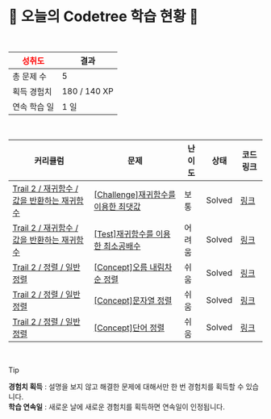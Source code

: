 # 🌲 오늘의 Codetree 학습 현황 🌲

<br />

| <span style="color:red;display:block;text-align:center;"> **성취도**</span> | 결과 |
|---|---|
| 총 문제 수 | 5 |
| 획득 경험치 | 180 / 140 XP |
| 연속 학습 일 | 1 일 |

<br />

|커리큘럼|문제|난이도|상태|코드 링크|
|---|---|---|---|---|
|[Trail 2 / 재귀함수 / 값을 반환하는 재귀함수](https://www.codetree.ai/trail-info/novice-mid/)|[[Challenge]재귀함수를 이용한 최댓값](https://www.codetree.ai/trails/complete/curated-cards/challenge-maximum-value-with-recursive-function/)|보통|Solved|[링크](https://github.com/whatever2098/codetree-TILs/blob/main/250223/%EC%9E%AC%EA%B7%80%ED%95%A8%EC%88%98%EB%A5%BC%20%EC%9D%B4%EC%9A%A9%ED%95%9C%20%EC%B5%9C%EB%8C%93%EA%B0%92/maximum-value-with-recursive-function.cpp)|
|[Trail 2 / 재귀함수 / 값을 반환하는 재귀함수](https://www.codetree.ai/trail-info/novice-mid/)|[[Test]재귀함수를 이용한 최소공배수](https://www.codetree.ai/trails/complete/curated-cards/test-least-common-multiple-using-recursive-function/)|어려움|Solved|[링크](https://github.com/whatever2098/codetree-TILs/blob/main/250223/%EC%9E%AC%EA%B7%80%ED%95%A8%EC%88%98%EB%A5%BC%20%EC%9D%B4%EC%9A%A9%ED%95%9C%20%EC%B5%9C%EC%86%8C%EA%B3%B5%EB%B0%B0%EC%88%98/least-common-multiple-using-recursive-function.cpp)|
|[Trail 2 / 정렬 / 일반 정렬](https://www.codetree.ai/trail-info/novice-mid/)|[[Concept]오름 내림차순 정렬](https://www.codetree.ai/trails/complete/curated-cards/intro-inc-dec-sorting/)|쉬움|Solved|[링크](https://github.com/whatever2098/codetree-TILs/blob/main/250223/%EC%98%A4%EB%A6%84%20%EB%82%B4%EB%A6%BC%EC%B0%A8%EC%88%9C%20%EC%A0%95%EB%A0%AC/inc-dec-sorting.cpp)|
|[Trail 2 / 정렬 / 일반 정렬](https://www.codetree.ai/trail-info/novice-mid/)|[[Concept]문자열 정렬](https://www.codetree.ai/trails/complete/curated-cards/intro-string-sort/)|쉬움|Solved|[링크](https://github.com/whatever2098/codetree-TILs/blob/main/250223/%EB%AC%B8%EC%9E%90%EC%97%B4%20%EC%A0%95%EB%A0%AC/string-sort.cpp)|
|[Trail 2 / 정렬 / 일반 정렬](https://www.codetree.ai/trail-info/novice-mid/)|[[Concept]단어 정렬](https://www.codetree.ai/trails/complete/curated-cards/intro-sorting-words/)|쉬움|Solved|[링크](https://github.com/whatever2098/codetree-TILs/blob/main/250223/%EB%8B%A8%EC%96%B4%20%EC%A0%95%EB%A0%AC/sorting-words.cpp)|


<br />

> [!TIP]
> **경험치 획득** : 설명을 보지 않고 해결한 문제에 대해서만 한 번 경험치를 획득할 수 있습니다.  
> **학습 연속일** : 새로운 날에 새로운 경험치를 획득하면 연속일이 인정됩니다.

